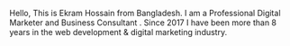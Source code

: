 Hello, This is Ekram Hossain from Bangladesh. I am a Professional Digital Marketer and Business Consultant . Since 2017 I have been more than 8 years in the web development & digital marketing industry.
